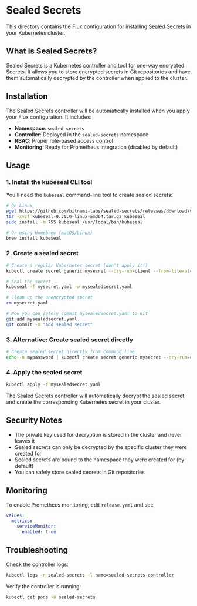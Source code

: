 # Sealed Secrets

This directory contains the Flux configuration for installing [Sealed Secrets](https://sealed-secrets.netlify.app/) in your Kubernetes cluster.

## What is Sealed Secrets?

Sealed Secrets is a Kubernetes controller and tool for one-way encrypted Secrets. It allows you to store encrypted secrets in Git repositories and have them automatically decrypted by the controller when applied to the cluster.

## Installation

The Sealed Secrets controller will be automatically installed when you apply your Flux configuration. It includes:

- **Namespace**: `sealed-secrets`
- **Controller**: Deployed in the `sealed-secrets` namespace
- **RBAC**: Proper role-based access control
- **Monitoring**: Ready for Prometheus integration (disabled by default)

## Usage

### 1. Install the kubeseal CLI tool

You'll need the `kubeseal` command-line tool to create sealed secrets:

```bash
# On Linux
wget https://github.com/bitnami-labs/sealed-secrets/releases/download/v0.30.0/kubeseal-0.30.0-linux-amd64.tar.gz
tar -xvzf kubeseal-0.30.0-linux-amd64.tar.gz kubeseal
sudo install -m 755 kubeseal /usr/local/bin/kubeseal

# Or using Homebrew (macOS/Linux)
brew install kubeseal
```

### 2. Create a sealed secret

```bash
# Create a regular Kubernetes secret (don't apply it!)
kubectl create secret generic mysecret --dry-run=client --from-literal=username=myuser --from-literal=password=mypassword -o yaml > mysecret.yaml

# Seal the secret
kubeseal -f mysecret.yaml -w mysealedsecret.yaml

# Clean up the unencrypted secret
rm mysecret.yaml

# Now you can safely commit mysealedsecret.yaml to Git
git add mysealedsecret.yaml
git commit -m "Add sealed secret"
```

### 3. Alternative: Create sealed secret directly

```bash
# Create sealed secret directly from command line
echo -n mypassword | kubectl create secret generic mysecret --dry-run=client --from-file=password=/dev/stdin -o yaml | kubeseal -w mysealedsecret.yaml
```

### 4. Apply the sealed secret

```bash
kubectl apply -f mysealedsecret.yaml
```

The Sealed Secrets controller will automatically decrypt the sealed secret and create the corresponding Kubernetes secret in your cluster.

## Security Notes

- The private key used for decryption is stored in the cluster and never leaves it
- Sealed secrets can only be decrypted by the specific cluster they were created for
- Sealed secrets are bound to the namespace they were created for (by default)
- You can safely store sealed secrets in Git repositories

## Monitoring

To enable Prometheus monitoring, edit `release.yaml` and set:

```yaml
values:
  metrics:
    serviceMonitor:
      enabled: true
```

## Troubleshooting

Check the controller logs:
```bash
kubectl logs -n sealed-secrets -l name=sealed-secrets-controller
```

Verify the controller is running:
```bash
kubectl get pods -n sealed-secrets
```
